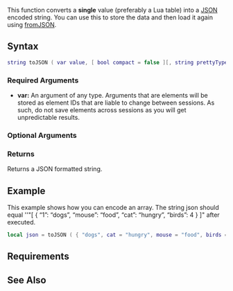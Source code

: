 This function converts a **single** value (preferably a Lua table) into a [JSON](/JSON.md "wikilink") encoded string. You can use this to store the data and then load it again using [fromJSON](/fromJSON.md "wikilink").

Syntax
------

``` lua
string toJSON ( var value, [ bool compact = false ][, string prettyType = "none" ] )
```

### Required Arguments

-   **var:** An argument of any type. Arguments that are elements will be stored as element IDs that are liable to change between sessions. As such, do not save elements across sessions as you will get unpredictable results.

### Optional Arguments

### Returns

Returns a JSON formatted string.

Example
-------

This example shows how you can encode an array. The string json should equal ''"\[ { “1”: “dogs”, “mouse”: “food”, “cat”: “hungry”, “birds”: 4 } \]" after executed.

``` lua
local json = toJSON ( { "dogs", cat = "hungry", mouse = "food", birds = 4 } )
```

Requirements
------------

See Also
--------
